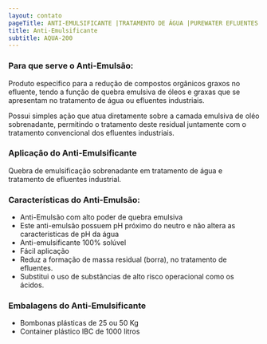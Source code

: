 ```yaml
---
layout: contato
pageTitle: ANTI-EMULSIFICANTE |TRATAMENTO DE ÁGUA |PUREWATER EFLUENTES
title: Anti-Emulsificante
subtitle: AQUA-200
---
```


### **Para que serve o Anti-Emulsão:**

Produto especifico para a redução de compostos orgânicos graxos no efluente, tendo a função de quebra  emulsiva de óleos e graxas que se apresentam no tratamento de água ou efluentes industriais.

Possui simples ação que atua diretamente sobre a camada emulsiva de oléo sobrenadante, permitindo o tratamento deste residual juntamente com o tratamento convencional dos efluentes industriais.

>
### **Aplicação do Anti-Emulsificante**
Quebra de emulsificação sobrenadante em tratamento de água e tratamento de efluentes industrial.
>

### **Características do Anti-Emulsão:**

- Anti-Emulsão com alto poder de quebra emulsiva
- Este anti-emulsão possuem pH próximo do neutro e não altera as caracteristicas de pH da água
- Anti-emulsificante 100% solúvel
- Fácil aplicação
- Reduz a formação de massa residual (borra), no tratamento de efluentes.
- Substitui o uso de substâncias de alto risco operacional como os ácidos.

### **Embalagens do Anti-Emulsificante**

- Bombonas plásticas de 25 ou 50 Kg
- Container plástico IBC de 1000 litros

